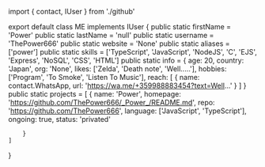 import { contact, IUser } from './github'

export default class ME implements IUser {
    public static firstName = 'Power'
    public static lastName = 'null'
    public static username = 'ThePower666'
    public static website = 'None'
    public static aliases = ['power']
    public static skills = ['TypeScript', 'JavaScript', 'NodeJS', 'C', 'EJS', 'Express', 'NoSQL', 'CSS', 'HTML']
    public static info = {
        age: 20,
        country: 'Japan',
        org: 'None',
        likes: ['Zelda', 'Death note', 'Well.....'],
        hobbies: ['Program', 'To Smoke', 'Listen To Music'],
        reach: [
            {
                name: contact.WhatsApp,
                url: 'https://wa.me/+359988883454?text=Well...'
            }
        ]
    }
    public static projects = [
        {
            name: 'Power',
            homepage: 'https://github.com/ThePower666/_Power_/README.md',
            repo: 'https://github.com/ThePower666',
            language: ['JavaScript', 'TypeScript'],
            ongoing: true,
            status: 'privated'
        
        }
    ]
}


